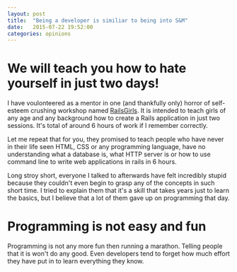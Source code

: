 ```yaml
---
layout: post
title:  "Being a developer is similiar to being into S&M"
date:   2015-07-22 19:52:00
categories: opinions
---
```



# We will teach you how to hate yourself in just two days!
I have voulonteered as a mentor in one (and thankfully only) horror of self-esteem crushing
workshop named [RailsGirls](http://railsgirls.com/). It is intended to teach
girls of any age and any background how to create a Rails application in just
two sessions. It's total of around 6 hours of work if I remember correctly.

Let me repeat that for you, they promised to teach people who have never in
 their life seen HTML, CSS or any programming language,
have no understanding what a database is, what HTTP server is or how to use
command line to write web applications in rails in 6 hours.

Long stroy short, everyone I talked to afterwards have felt incredibly stupid
because they couldn't even begin to grasp any of the concepts in such short time.
I tried to explain them that it's a skill that takes years just to learn the basics,
but I believe that a lot of them gave up on programming that day.

# Programming is not easy and fun
Programming is not any more fun then running a marathon. Telling people that it is
won't do any good. Even developers tend to forget how much effort they have put
in to learn everything they know.
